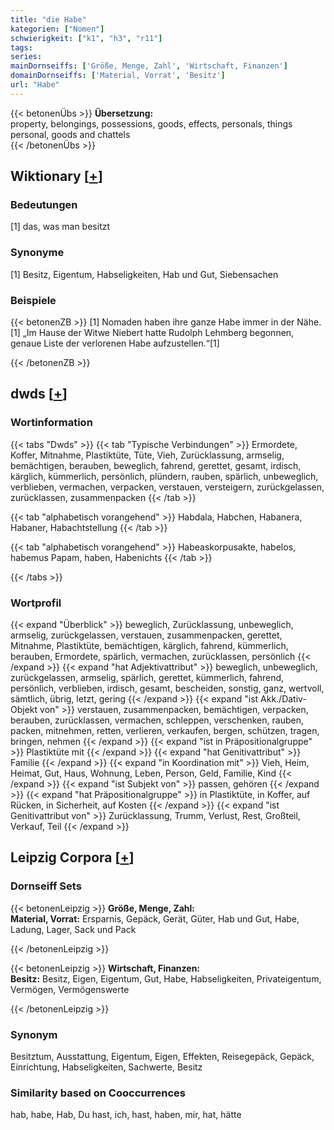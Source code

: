```yaml
---
title: "die Habe"
kategorien: ["Nomen"]
schwierigkeit: ["k1", "h3", "r11"]
tags:
series:
mainDornseiffs: ['Größe, Menge, Zahl', 'Wirtschaft, Finanzen']
domainDornseiffs: ['Material, Vorrat', 'Besitz']
url: "Habe"
---
```


{{< betonenÜbs >}}
**Übersetzung:**  
property, belongings, possessions, goods, effects, personals, things personal, goods and chattels  
{{< /betonenÜbs >}}

## Wiktionary [[+](https://de.wiktionary.org/wiki/Habe)]

### Bedeutungen
[1] das, was man besitzt  

### Synonyme
[1] Besitz, Eigentum, Habseligkeiten, Hab und Gut, Siebensachen  

### Beispiele
{{< betonenZB >}}
[1] Nomaden haben ihre ganze Habe immer in der Nähe.  
[1] „Im Hause der Witwe Niebert hatte Rudolph Lehmberg begonnen, genaue Liste der verlorenen Habe aufzustellen.“[1]  

{{< /betonenZB >}}


## dwds [[+](https://www.dwds.de/wb/Habe)]

### Wortinformation
{{< tabs "Dwds" >}}
{{< tab "Typische Verbindungen" >}}
Ermordete, Koffer, Mitnahme, Plastiktüte, Tüte, Vieh, Zurücklassung, armselig, bemächtigen, berauben, beweglich, fahrend, gerettet, gesamt, irdisch, kärglich, kümmerlich, persönlich, plündern, rauben, spärlich, unbeweglich, verblieben, vermachen, verpacken, verstauen, versteigern, zurückgelassen, zurücklassen, zusammenpacken
{{< /tab >}}

{{< tab "alphabetisch vorangehend" >}}
Habdala, Habchen, Habanera, Habaner, Habachtstellung
{{< /tab >}}

{{< tab "alphabetisch vorangehend" >}}
Habeaskorpusakte, habelos, habemus Papam, haben, Habenichts
{{< /tab >}}

{{< /tabs >}}

### Wortprofil
{{< expand "Überblick" >}} beweglich, Zurücklassung, unbeweglich, armselig, zurückgelassen, verstauen, zusammenpacken, gerettet, Mitnahme, Plastiktüte, bemächtigen, kärglich, fahrend, kümmerlich, berauben, Ermordete, spärlich, vermachen, zurücklassen, persönlich {{< /expand >}}
{{< expand "hat Adjektivattribut" >}} beweglich, unbeweglich, zurückgelassen, armselig, spärlich, gerettet, kümmerlich, fahrend, persönlich, verblieben, irdisch, gesamt, bescheiden, sonstig, ganz, wertvoll, sämtlich, übrig, letzt, gering {{< /expand >}}
{{< expand "ist Akk./Dativ-Objekt von" >}} verstauen, zusammenpacken, bemächtigen, verpacken, berauben, zurücklassen, vermachen, schleppen, verschenken, rauben, packen, mitnehmen, retten, verlieren, verkaufen, bergen, schützen, tragen, bringen, nehmen {{< /expand >}}
{{< expand "ist in Präpositionalgruppe" >}} Plastiktüte mit {{< /expand >}}
{{< expand "hat Genitivattribut" >}} Familie {{< /expand >}}
{{< expand "in Koordination mit" >}} Vieh, Heim, Heimat, Gut, Haus, Wohnung, Leben, Person, Geld, Familie, Kind {{< /expand >}}
{{< expand "ist Subjekt von" >}} passen, gehören {{< /expand >}}
{{< expand "hat Präpositionalgruppe" >}} in Plastiktüte, in Koffer, auf Rücken, in Sicherheit, auf Kosten {{< /expand >}}
{{< expand "ist Genitivattribut von" >}} Zurücklassung, Trumm, Verlust, Rest, Großteil, Verkauf, Teil {{< /expand >}}

## Leipzig Corpora [[+](https://corpora.uni-leipzig.de/en/res?word=Habe&corpusId=deu_newscrawl-public_2018)]

### Dornseiff Sets
{{< betonenLeipzig >}}
**Größe, Menge, Zahl:**  
**Material, Vorrat:** Ersparnis, Gepäck, Gerät, Güter, Hab und Gut, Habe, Ladung, Lager, Sack und Pack  

{{< /betonenLeipzig >}}


{{< betonenLeipzig >}}
**Wirtschaft, Finanzen:**  
**Besitz:** Besitz, Eigen, Eigentum, Gut, Habe, Habseligkeiten, Privateigentum, Vermögen, Vermögenswerte  

{{< /betonenLeipzig >}}

### Synonym
Besitztum, Ausstattung, Eigentum, Eigen, Effekten, Reisegepäck, Gepäck, Einrichtung, Habseligkeiten, Sachwerte, Besitz


### Similarity based on Cooccurrences
hab, habe, Hab, Du hast, ich, hast, haben, mir, hat, hätte

